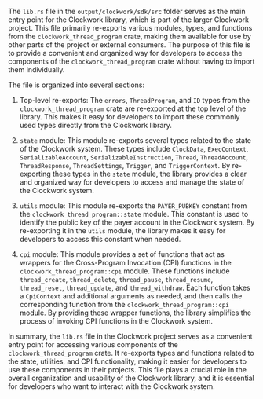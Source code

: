 The `lib.rs` file in the `output/clockwork/sdk/src` folder serves as the main entry point for the Clockwork library, which is part of the larger Clockwork project. This file primarily re-exports various modules, types, and functions from the `clockwork_thread_program` crate, making them available for use by other parts of the project or external consumers. The purpose of this file is to provide a convenient and organized way for developers to access the components of the `clockwork_thread_program` crate without having to import them individually.

The file is organized into several sections:

1. Top-level re-exports: The `errors`, `ThreadProgram`, and `ID` types from the `clockwork_thread_program` crate are re-exported at the top level of the library. This makes it easy for developers to import these commonly used types directly from the Clockwork library.

2. `state` module: This module re-exports several types related to the state of the Clockwork system. These types include `ClockData`, `ExecContext`, `SerializableAccount`, `SerializableInstruction`, `Thread`, `ThreadAccount`, `ThreadResponse`, `ThreadSettings`, `Trigger`, and `TriggerContext`. By re-exporting these types in the `state` module, the library provides a clear and organized way for developers to access and manage the state of the Clockwork system.

3. `utils` module: This module re-exports the `PAYER_PUBKEY` constant from the `clockwork_thread_program::state` module. This constant is used to identify the public key of the payer account in the Clockwork system. By re-exporting it in the `utils` module, the library makes it easy for developers to access this constant when needed.

4. `cpi` module: This module provides a set of functions that act as wrappers for the Cross-Program Invocation (CPI) functions in the `clockwork_thread_program::cpi` module. These functions include `thread_create`, `thread_delete`, `thread_pause`, `thread_resume`, `thread_reset`, `thread_update`, and `thread_withdraw`. Each function takes a `CpiContext` and additional arguments as needed, and then calls the corresponding function from the `clockwork_thread_program::cpi` module. By providing these wrapper functions, the library simplifies the process of invoking CPI functions in the Clockwork system.

In summary, the `lib.rs` file in the Clockwork project serves as a convenient entry point for accessing various components of the `clockwork_thread_program` crate. It re-exports types and functions related to the state, utilities, and CPI functionality, making it easier for developers to use these components in their projects. This file plays a crucial role in the overall organization and usability of the Clockwork library, and it is essential for developers who want to interact with the Clockwork system.
